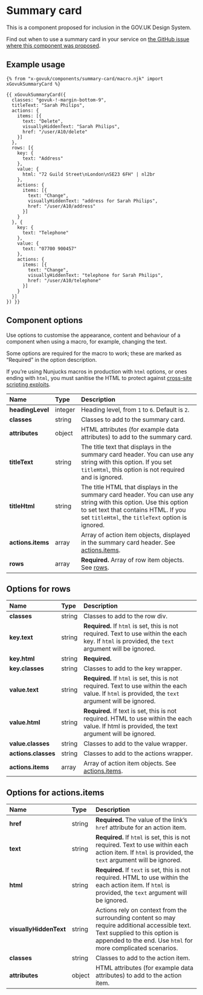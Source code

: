 # Summary card

This is a component proposed for inclusion in the GOV.UK Design System.

Find out when to use a summary card in your service on [the GitHub issue where this component was proposed](https://github.com/alphagov/govuk-design-system-backlog/issues/210).

## Example usage

```njk
{% from "x-govuk/components/summary-card/macro.njk" import xGovukSummaryCard %}

{{ xGovukSummaryCard({
  classes: "govuk-!-margin-bottom-9",
  titleText: "Sarah Philips",
  actions: {
    items: [{
      text: "Delete",
      visuallyHiddenText: "Sarah Philips",
      href: "/user/A10/delete"
    }]
  },
  rows: [{
    key: {
      text: "Address"
    },
    value: {
      html: "72 Guild Street\nLondon\nSE23 6FH" | nl2br
    },
    actions: {
      items: [{
        text: "Change",
        visuallyHiddenText: "address for Sarah Philips",
        href: "/user/A10/address"
      }]
    }
  }, {
    key: {
      text: "Telephone"
    },
    value: {
      text: "07700 900457"
    },
    actions: {
      items: [{
        text: "Change",
        visuallyHiddenText: "telephone for Sarah Philips",
        href: "/user/A10/telephone"
      }]
    }
  }]
}) }}
```

## Component options

Use options to customise the appearance, content and behaviour of a component when using a macro, for example, changing the text.

Some options are required for the macro to work; these are marked as “Required” in the option description.

If you’re using Nunjucks macros in production with `html` options, or ones ending with `html`, you must sanitise the HTML to protect against [cross-site scripting exploits](https://developer.mozilla.org/en-US/docs/Glossary/Cross-site_scripting).

| Name | Type | Description |
| :--- | :--- | :---------- |
| **headingLevel** | integer | Heading level, from `1` to `6`. Default is `2`. |
| **classes** | string | Classes to add to the summary card. |
| **attributes** | object | HTML attributes (for example data attributes) to add to the summary card. |
| **titleText** | string | The title text that displays in the summary card header. You can use any string with this option. If you set `titleHtml`, this option is not required and is ignored. |
| **titleHtml** | string | The title HTML that displays in the summary card header. You can use any string with this option. Use this option to set text that contains HTML. If you set `titleHtml`, the `titleText` option is ignored. |
| **actions.items** | array | Array of action item objects, displayed in the summary card header. See [actions.items](#options-for-actionsitems).
| **rows** | array | **Required.** Array of row item objects. See [rows](#options-for-rows). |

## Options for rows

| Name | Type | Description |
| :--- | :--- | :---------- |
| **classes** | string | Classes to add to the row div.
| **key.text** | string | **Required.** If `html` is set, this is not required. Text to use within the each key. If `html` is provided, the `text` argument will be ignored.
| **key.html** | string | **Required.**
| **key.classes** | string | Classes to add to the key wrapper.
| **value.text** | string | **Required.** If `html` is set, this is not required. Text to use within the each value. If `html` is provided, the `text` argument will be ignored.
| **value.html** | string | **Required.** If text is set, this is not required. HTML to use within the each value. If html is provided, the text argument will be ignored.
| **value.classes** | string | Classes to add to the value wrapper.
| **actions.classes** | string | Classes to add to the actions wrapper.
| **actions.items** | array | Array of action item objects. See [actions.items](#options-for-actionsitems).

## Options for actions.items

| Name | Type | Description |
| :--- | :--- | :---------- |
| **href** | string | **Required.** The value of the link’s `href` attribute for an action item. |
| **text** | string | **Required.** If `html` is set, this is not required. Text to use within each action item. If `html` is provided, the `text` argument will be ignored. |
| **html** | string | **Required.** If `text` is set, this is not required. HTML to use within the each action item. If `html` is provided, the `text` argument will be ignored. |
| **visuallyHiddenText** | string | Actions rely on context from the surrounding content so may require additional accessible text. Text supplied to this option is appended to the end. Use `html` for more complicated scenarios. |
| **classes** | string | Classes to add to the action item. |
| **attributes** | object | HTML attributes (for example data attributes) to add to the action item. |
